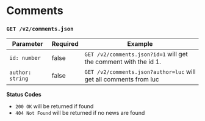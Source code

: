 Comments
=====

### `GET /v2/comments.json`

| Parameter                       | Required | Example                                                                                                                                           |
| ------------------------------- | -------- | ------------------------------------------------------------------------------------------------------------------------------------------------- |
| `id: number`                    | false    | `GET /v2/comments.json?id=1`  will get the comment with the id 1.|
| `author: string`                | false    | `GET /v2/comments.json?author=luc`  will get all comments from luc|


**Status Codes**

- `200 OK` will be returned if found
- `404 Not Found` will be returned if no news are found
